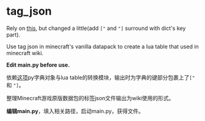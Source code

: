 # tag_json
Rely on [this](https://github.com/IlyaSkriblovsky/slpp-23), but changed a little(add `["` and `"]` surround with dict's key part).

Use tag json in minecraft's vanilla datapack to create a lua table that used in minecraft wiki.

**Edit main.py before use.**

依赖[这项](https://github.com/IlyaSkriblovsky/slpp-23)py字典对象与lua table的转换模块，输出时为字典的键部分包裹上了`["` 和 `"]`。

整理Minecraft游戏原版数据包的标签json文件输出为wiki使用的形式。

**编辑main.py**，填入相关路径，启动main.py，获得文件。
